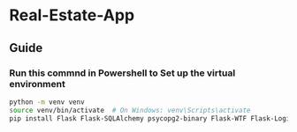 # Real-Estate-App
## Guide
### Run this commnd in Powershell to Set up the virtual environment
```bash
python -m venv venv
source venv/bin/activate  # On Windows: venv\Scripts\activate
pip install Flask Flask-SQLAlchemy psycopg2-binary Flask-WTF Flask-Login

